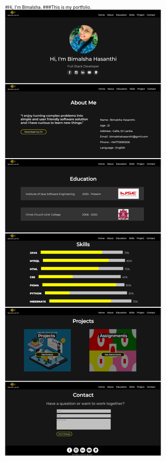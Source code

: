 #Hi, I'm Bimalsha.
###This is my portfolio.
![GitHub Logo](assets/images/1.png)
![GitHub Logo](assets/images/2.png)
![GitHub Logo](assets/images/3.png)
![GitHub Logo](assets/images/4.png)
![GitHub Logo](assets/images/5.png)
![GitHub Logo](assets/images/6.png)